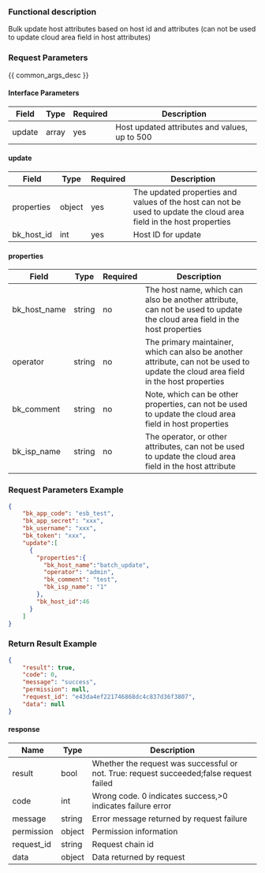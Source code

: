 ### Functional description

Bulk update host attributes based on host id and attributes (can not be used to update cloud area field in host attributes)

### Request Parameters

{{ common_args_desc }}

#### Interface Parameters

| Field                | Type         | Required   | Description                           |
|---------------------|--------------|--------|---------------------------------|
| update              |  array |yes     | Host updated attributes and values, up to 500   |

#### update
| Field        | Type    | Required   | Description                                                |
|-------------|--------|--------|----------------------------------------------------|
| properties  | object |yes     | The updated properties and values of the host can not be used to update the cloud area field in the host properties |
| bk_host_id  | int    | yes     | Host ID for update                                     |

#### properties
| Field         | Type   | Required   | Description                                                      |
|--------------|--------|-------|-----------------------------------------------------------|
| bk_host_name | string |no    | The host name, which can also be another attribute, can not be used to update the cloud area field in the host properties |
| operator     |  string |no    | The primary maintainer, which can also be another attribute, can not be used to update the cloud area field in the host properties|
| bk_comment   |  string |no    | Note, which can be other properties, can not be used to update the cloud area field in host properties  |
| bk_isp_name  | string |no    | The operator, or other attributes, can not be used to update the cloud area field in the host attribute|



### Request Parameters Example

```json
{
    "bk_app_code": "esb_test",
    "bk_app_secret": "xxx",
    "bk_username": "xxx",
    "bk_token": "xxx",
    "update":[
      {
        "properties":{
          "bk_host_name":"batch_update",
          "operator": "admin",
          "bk_comment": "test",
          "bk_isp_name": "1"
        },
        "bk_host_id":46
      }
    ]
}
```


### Return Result Example

```json
{
    "result": true,
    "code": 0,
    "message": "success",
    "permission": null,
    "request_id": "e43da4ef221746868dc4c837d36f3807",
    "data": null
}
```

#### response

| Name    | Type   | Description                                    |
| ------- | ------ | ------------------------------------- |
| result  | bool   | Whether the request was successful or not. True: request succeeded;false request failed|
| code    |  int    | Wrong code. 0 indicates success,>0 indicates failure error    |
| message | string |Error message returned by request failure                    |
| permission    |  object |Permission information    |
| request_id    |  string |Request chain id    |
| data    |  object |Data returned by request                           |
